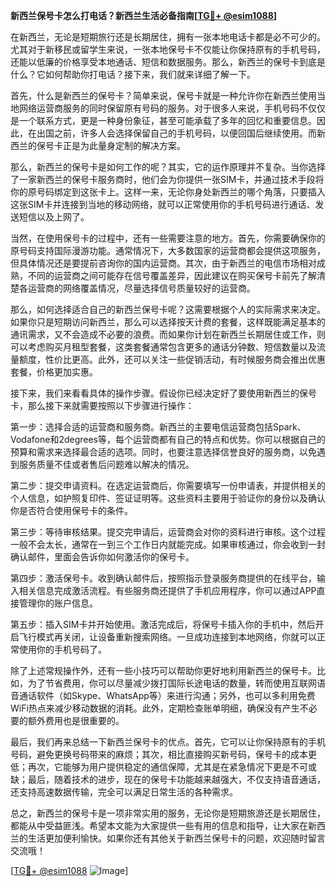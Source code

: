 **新西兰保号卡怎么打电话？新西兰生活必备指南[[TG💪+ @esim1088](https://t.me/s/esim1088)]**

在新西兰，无论是短期旅行还是长期居住，拥有一张本地电话卡都是必不可少的。尤其对于新移民或留学生来说，一张本地保号卡不仅能让你保持原有的手机号码，还能以低廉的价格享受本地通话、短信和数据服务。那么，新西兰的保号卡到底是什么？它如何帮助你打电话？接下来，我们就来详细了解一下。

首先，什么是新西兰的保号卡？简单来说，保号卡就是一种允许你在新西兰使用当地网络运营商服务的同时保留原有号码的服务。对于很多人来说，手机号码不仅仅是一个联系方式，更是一种身份象征，甚至可能承载了多年的回忆和重要信息。因此，在出国之前，许多人会选择保留自己的手机号码，以便回国后继续使用。而新西兰的保号卡正是为此量身定制的解决方案。

那么，新西兰的保号卡是如何工作的呢？其实，它的运作原理并不复杂。当你选择了一家新西兰的保号卡服务商时，他们会为你提供一张SIM卡，并通过技术手段将你的原号码绑定到这张卡上。这样一来，无论你身处新西兰的哪个角落，只要插入这张SIM卡并连接到当地的移动网络，就可以正常使用你的手机号码进行通话、发送短信以及上网了。

当然，在使用保号卡的过程中，还有一些需要注意的地方。首先，你需要确保你的原号码支持国际漫游功能。通常情况下，大多数国家的运营商都会提供这项服务，但具体情况还是要提前咨询你的国内运营商。其次，由于新西兰的电信市场相对成熟，不同的运营商之间可能存在信号覆盖差异，因此建议在购买保号卡前先了解清楚各运营商的网络覆盖情况，尽量选择信号质量较好的运营商。

那么，如何选择适合自己的新西兰保号卡呢？这需要根据个人的实际需求来决定。如果你只是短期访问新西兰，那么可以选择按天计费的套餐，这样既能满足基本的通讯需求，又不会造成不必要的浪费。而如果你计划在新西兰长期居住或工作，则可以考虑购买月租型套餐，这类套餐通常包含更多的通话分钟数、短信数量以及流量额度，性价比更高。此外，还可以关注一些促销活动，有时候服务商会推出优惠套餐，价格更加实惠。

接下来，我们来看看具体的操作步骤。假设你已经决定好了要使用新西兰的保号卡，那么接下来就需要按照以下步骤进行操作：

第一步：选择合适的运营商和服务商。新西兰的主要电信运营商包括Spark、Vodafone和2degrees等，每个运营商都有自己的特点和优势。你可以根据自己的预算和需求来选择最合适的选项。同时，也要注意选择信誉良好的服务商，以免遇到服务质量不佳或者售后问题难以解决的情况。

第二步：提交申请资料。在选定运营商后，你需要填写一份申请表，并提供相关的个人信息，如护照复印件、签证证明等。这些资料主要用于验证你的身份以及确认你是否符合使用保号卡的条件。

第三步：等待审核结果。提交完申请后，运营商会对你的资料进行审核。这个过程一般不会太长，通常在一到三个工作日内就能完成。如果审核通过，你会收到一封确认邮件，里面会告诉你如何激活你的保号卡。

第四步：激活保号卡。收到确认邮件后，按照指示登录服务商提供的在线平台，输入相关信息完成激活流程。有些服务商还提供了手机应用程序，你可以通过APP直接管理你的账户信息。

第五步：插入SIM卡并开始使用。激活完成后，将保号卡插入你的手机中，然后开启飞行模式再关闭，让设备重新搜索网络。一旦成功连接到本地网络，你就可以正常使用你的手机号码了。

除了上述常规操作外，还有一些小技巧可以帮助你更好地利用新西兰的保号卡。比如，为了节省费用，你可以尽量减少拨打国际长途电话的数量，转而使用互联网语音通话软件（如Skype、WhatsApp等）来进行沟通；另外，也可以多利用免费WiFi热点来减少移动数据的消耗。此外，定期检查账单明细，确保没有产生不必要的额外费用也是很重要的。

最后，我们再来总结一下新西兰保号卡的优点。首先，它可以让你保持原有的手机号码，避免更换号码带来的麻烦；其次，相比直接购买新号码，保号卡的成本更低；再次，它能够为用户提供稳定的通信保障，尤其是在紧急情况下更是不可或缺；最后，随着技术的进步，现在的保号卡功能越来越强大，不仅支持语音通话，还支持高速数据传输，完全可以满足日常生活的各种需求。

总之，新西兰的保号卡是一项非常实用的服务，无论你是短期旅游还是长期居住，都能从中受益匪浅。希望本文能为大家提供一些有用的信息和指导，让大家在新西兰的生活更加便利愉快。如果你还有其他关于新西兰保号卡的问题，欢迎随时留言交流哦！

[[TG💪+ @esim1088](https://t.me/s/esim1088) ![Image](https://i.postimg.cc/4NQfJmqS/Snipaste-2025-05-13-00-14-12.png)]